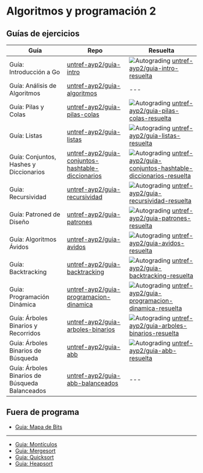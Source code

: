 # Algoritmos y programación 2

## Guías de ejercicios

| Guía                                           | Repo                                                                                                                      | Resuelta                                                                                                                                                                                                                                                                            |
| ---------------------------------------------- | ------------------------------------------------------------------------------------------------------------------------- | ----------------------------------------------------------------------------------------------------------------------------------------------------------------------------------------------------------------------------------------------------------------------------------- |
| Guía: Introducción a Go                        | [untref-ayp2/guia-intro](https://github.com/untref-ayp2/guia-intro)                                                       | ![Autograding](https://github.com/untref-ayp2/guia-intro-resuelta/actions/workflows/classroom.yml/badge.svg) [untref-ayp2/guia-intro-resuelta](https://github.com/untref-ayp2/guia-intro-resuelta)                                                                                  |
| Guía: Análisis de Algoritmos                   | [untref-ayp2/guia-algoritmos](https://github.com/untref-ayp2/guia-algoritmos)                                             | ---                                                                                                                                                                                                                                                                                 |
| Guía: Pilas y Colas                            | [untref-ayp2/guia-pilas-colas](https://github.com/untref-ayp2/guia-pilas-colas)                                           | ![Autograding](https://github.com/untref-ayp2/guia-pilas-colas-resuelta/actions/workflows/classroom.yml/badge.svg) [untref-ayp2/guia-pilas-colas-resuelta](https://github.com/untref-ayp2/guia-pilas-colas-resuelta)                                                                |
| Guía: Listas                                   | [untref-ayp2/guia-listas](https://github.com/untref-ayp2/guia-listas)                                                     | ![Autograding](https://github.com/untref-ayp2/guia-listas-resuelta/actions/workflows/classroom.yml/badge.svg) [untref-ayp2/guia-listas-resuelta](https://github.com/untref-ayp2/guia-listas-resuelta)                                                                               |
| Guía: Conjuntos, Hashes y Diccionarios         | [untref-ayp2/guia-conjuntos-hashtable-diccionarios](https://github.com/untref-ayp2/guia-conjuntos-hashtable-diccionarios) | ![Autograding](https://github.com/untref-ayp2/guia-conjuntos-hashtable-diccionarios-resuelta/actions/workflows/classroom.yml/badge.svg) [untref-ayp2/guia-conjuntos-hashtable-diccionarios-resuelta](https://github.com/untref-ayp2/guia-conjuntos-hashtable-diccionarios-resuelta) |
| Guia: Recursividad                             | [untref-ayp2/guia-recursividad](https://github.com/untref-ayp2/guia-recursividad)                                         | ![Autograding](https://github.com/untref-ayp2/guia-recursividad-resuelta/actions/workflows/classroom.yml/badge.svg) [untref-ayp2/guia-recursividad-resuelta](https://github.com/untref-ayp2/guia-recursividad-resuelta)                                                             |
| Guía: Patroned de Diseño                       | [untref-ayp2/guia-patrones](https://github.com/untref-ayp2/guia-patrones)                                                 | ![Autograding](https://github.com/untref-ayp2/guia-patrones-resuelta/actions/workflows/classroom.yml/badge.svg) [untref-ayp2/guia-patrones-resuelta](https://github.com/untref-ayp2/guia-patrones-resuelta)                                                                         |
| Guía: Algoritmos Ávidos                        | [untref-ayp2/guia-avidos](https://github.com/untref-ayp2/guia-avidos)                                                     | ![Autograding](https://github.com/untref-ayp2/guia-avidos-resuelta/actions/workflows/classroom.yml/badge.svg) [untref-ayp2/guia-avidos-resuelta](https://github.com/untref-ayp2/guia-avidos-resuelta)                                                                               |
| Guía: Backtracking                             | [untref-ayp2/guia-backtracking](https://github.com/untref-ayp2/guia-backtracking)                                         | ![Autograding](https://github.com/untref-ayp2/guia-backtracking-resuelta/actions/workflows/classroom.yml/badge.svg) [untref-ayp2/guia-backtracking-resuelta](https://github.com/untref-ayp2/guia-backtracking-resuelta)                                                             |
| Guia: Programación Dinámica                    | [untref-ayp2/guia-programacion-dinamica](https://github.com/untref-ayp2/guia-programacion-dinamica)                       | ![Autograding](https://github.com/untref-ayp2/guia-programacion-dinamica-resuelta/actions/workflows/classroom.yml/badge.svg) [untref-ayp2/guia-programacion-dinamica-resuelta](https://github.com/untref-ayp2/guia-programacion-dinamica-resuelta)                                  |
| Guía: Árboles Binarios y Recorridos            | [untref-ayp2/guia-arboles-binarios](https://github.com/untref-ayp2/guia-arboles-binarios)                                 | ![Autograding](https://github.com/untref-ayp2/guia-arboles-binarios-resuelta/actions/workflows/classroom.yml/badge.svg) [untref-ayp2/guia-arboles-binarios-resuelta](https://github.com/untref-ayp2/guia-arboles-binarios-resuelta)                                                 |
| Guia: Árboles Binarios de Búsqueda             | [untref-ayp2/guia-abb](https://github.com/untref-ayp2/guia-abb)                                                           | ![Autograding](https://github.com/untref-ayp2/guia-abb-resuelta/actions/workflows/classroom.yml/badge.svg) [untref-ayp2/guia-abb-resuelta](https://github.com/untref-ayp2/guia-abb-resuelta)                                                                                        |
| Guía: Árboles Binarios de Búsqueda Balanceados | [untref-ayp2/guia-abb-balanceados](https://github.com/untref-ayp2/guia-abb-balanceados)                                   | ---                                                                                                                                                                                                                                                                                 |

## Fuera de programa

- [Guia: Mapa de Bits](https://github.com/untref-ayp2/guia-bitmaps)

---

- [Guia: Montículos](https://github.com/untref-ayp2-guias/guia-monticulos)
- [Guia: Mergesort](https://github.com/untref-ayp2-guias/guia-mergesort)
- [Guia: Quicksort](https://github.com/untref-ayp2-guias/guia-quicksort)
- [Guia: Heapsort](https://github.com/untref-ayp2-guias/guia-heapsort)
